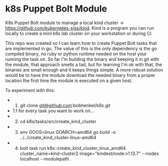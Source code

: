 # k8s Puppet Bolt Module
K8s Puppet Bolt module to manage a local kind cluster -> https://github.com/kubernetes-sigs/kind. Kind is a program you can run locally to create a mini k8s lab cluster on your workstation or during CI.

This repo was created so I can learn how to create Puppet Bolt tasks that are implemented in go.  The value of this is the only dependency is the go compiled binary, no ruby or python runtime needed on the host your running the task on. So far I'm building the binary and keeping it in git with the module, that approach smells a tad, but for learning I'm ok with that, the binaries are small enough and it keeps things simple. A more robust solution would be to have the module download the needed binary from a proper location the first time the module is executed on a given host.

To experiment with this:

* 1. git clone git@github.com:bobhenkel/k8s.git
* 1.1 for every task you want to work on...
* 2. cd k8s/tasks/src/create_kind_cluster
* 3. env GOOS=linux GOARCH=amd64 go build -o ../../create_kind_cluster-linux-amd64
* 4. bolt task run k8s::create_kind_cluster_linux_amd64 cluster_name=kind-cluster2 image="kindest/node:v1.13.7" --nodes localhost --modulepath .
